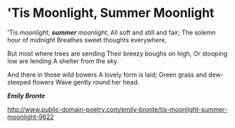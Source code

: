 # 'Tis Moonlight, Summer Moonlight

'Tis *moonlight*, _**summer** moonlight_,
All soft and still and fair;
The solemn hour of midnight
Breathes sweet thoughts everywhere,

But most where trees are sending
Their breezy boughs on high,
Or stooping low are lending
A shelter from the sky.

And there in those wild bowers
A lovely form is laid;
Green grass and dew-steeped flowers
Wave gently round her head.

**_Emily Bronte_**

http://www.public-domain-poetry.com/emily-bronte/tis-moonlight-summer-moonlight-9622
